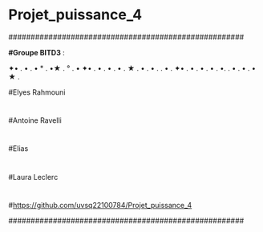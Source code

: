 # Projet_puissance_4
#####################################################

**#Groupe BITD3** :

✦• . • .   •    *  . •★     . ° . •  ✦• . • .      • . • .                 ★                   . • .     • .           . • . ✦• . • .      • . • .          •.     . • . • .    •                  ★        .
     
#Elyes Rahmouni 
#
#Antoine Ravelli
#
#Elias
#
#Laura Leclerc
#
#https://github.com/uvsq22100784/Projet_puissance_4

#####################################################
